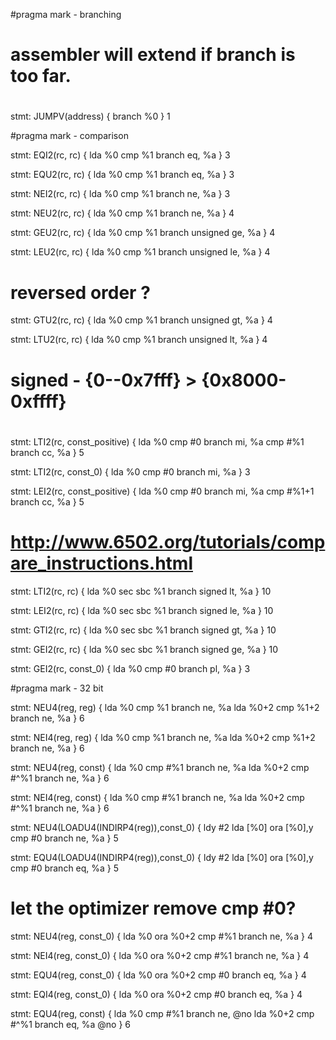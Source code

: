 #pragma mark - branching

# 
# assembler will extend if branch is too far.
#

stmt: JUMPV(address) {
    branch %0
} 1



#pragma mark - comparison

stmt: EQI2(rc, rc) {
    lda %0
    cmp %1
    branch eq, %a
} 3


stmt: EQU2(rc, rc) {
    lda %0
    cmp %1
    branch eq, %a
} 3

stmt: NEI2(rc, rc) {
    lda %0
    cmp %1
    branch ne, %a
} 3

stmt: NEU2(rc, rc) {
    lda %0
    cmp %1
    branch ne, %a
} 4


stmt: GEU2(rc, rc) {
    lda %0
    cmp %1
    branch unsigned ge, %a
} 4

stmt: LEU2(rc, rc) {
    lda %0
    cmp %1
    branch unsigned le, %a
} 4

# reversed order ?
stmt: GTU2(rc, rc) {
    lda %0
    cmp %1
    branch unsigned gt, %a
} 4

stmt: LTU2(rc, rc) {
    lda %0
    cmp %1
    branch unsigned lt, %a
} 4


# signed - {0--0x7fff} > {0x8000-0xffff}
# 

stmt: LTI2(rc, const_positive) {
    lda %0
    cmp #0
    branch mi, %a
    cmp #%1
    branch cc, %a
} 5

stmt: LTI2(rc, const_0) {
    lda %0
    cmp #0
    branch mi, %a
} 3

stmt: LEI2(rc, const_positive) {
    lda %0
    cmp #0
    branch mi, %a
    cmp #%1+1
    branch cc, %a
} 5


# http://www.6502.org/tutorials/compare_instructions.html
stmt: LTI2(rc, rc) {
    lda %0
    sec
    sbc %1
    branch signed lt, %a
} 10



stmt: LEI2(rc, rc) {
    lda %0
    sec
    sbc %1
    branch signed le, %a
} 10

stmt: GTI2(rc, rc) {
    lda %0
    sec
    sbc %1
    branch signed gt, %a
} 10


stmt: GEI2(rc, rc) {
    lda %0
    sec
    sbc %1
    branch signed ge, %a
} 10

stmt: GEI2(rc, const_0) {
    lda %0
    cmp #0
    branch pl, %a
} 3


#pragma mark - 32 bit


stmt: NEU4(reg, reg) {
    lda %0
    cmp %1
    branch ne, %a
    lda %0+2
    cmp %1+2
    branch ne, %a
} 6

stmt: NEI4(reg, reg) {
    lda %0
    cmp %1
    branch ne, %a
    lda %0+2
    cmp %1+2
    branch ne, %a
} 6

stmt: NEU4(reg, const) {
    lda %0
    cmp #%1
    branch ne, %a
    lda %0+2
    cmp #^%1
    branch ne, %a
} 6

stmt: NEI4(reg, const) {
    lda %0
    cmp #%1
    branch ne, %a
    lda %0+2
    cmp #^%1
    branch ne, %a
} 6


stmt: NEU4(LOADU4(INDIRP4(reg)),const_0) {
    ldy #2
    lda [%0]
    ora [%0],y
    cmp #0
    branch ne, %a
} 5

stmt: EQU4(LOADU4(INDIRP4(reg)),const_0) {
    ldy #2
    lda [%0]
    ora [%0],y
    cmp #0
    branch eq, %a
} 5


# let the optimizer remove cmp #0?
stmt: NEU4(reg, const_0) {
    lda %0
    ora %0+2
    cmp #%1
    branch ne, %a
} 4

stmt: NEI4(reg, const_0) {
    lda %0
    ora %0+2
    cmp #%1
    branch ne, %a
} 4


stmt: EQU4(reg, const_0) {
    lda %0
    ora %0+2
    cmp #0
    branch eq, %a
} 4

stmt: EQI4(reg, const_0) {
    lda %0
    ora %0+2
    cmp #0
    branch eq, %a
} 4


stmt: EQU4(reg, const) {
    lda %0
    cmp #%1
    branch ne, @no
    lda %0+2
    cmp #^%1
    branch eq, %a
@no
} 6




